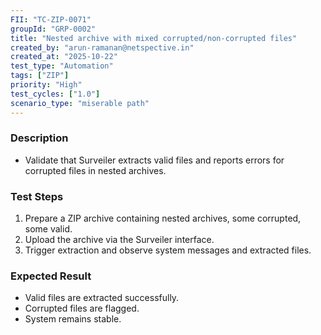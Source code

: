 ```yaml
---
FII: "TC-ZIP-0071"
groupId: "GRP-0002"
title: "Nested archive with mixed corrupted/non-corrupted files"
created_by: "arun-ramanan@netspective.in"
created_at: "2025-10-22"
test_type: "Automation"
tags: ["ZIP"]
priority: "High"
test_cycles: ["1.0"]
scenario_type: "miserable path"
---
```


### Description
- Validate that Surveiler extracts valid files and reports errors for corrupted files in nested archives.

### Test Steps
1. Prepare a ZIP archive containing nested archives, some corrupted, some valid.  
2. Upload the archive via the Surveiler interface.  
3. Trigger extraction and observe system messages and extracted files.

### Expected Result
- Valid files are extracted successfully.  
- Corrupted files are flagged.  
- System remains stable.
